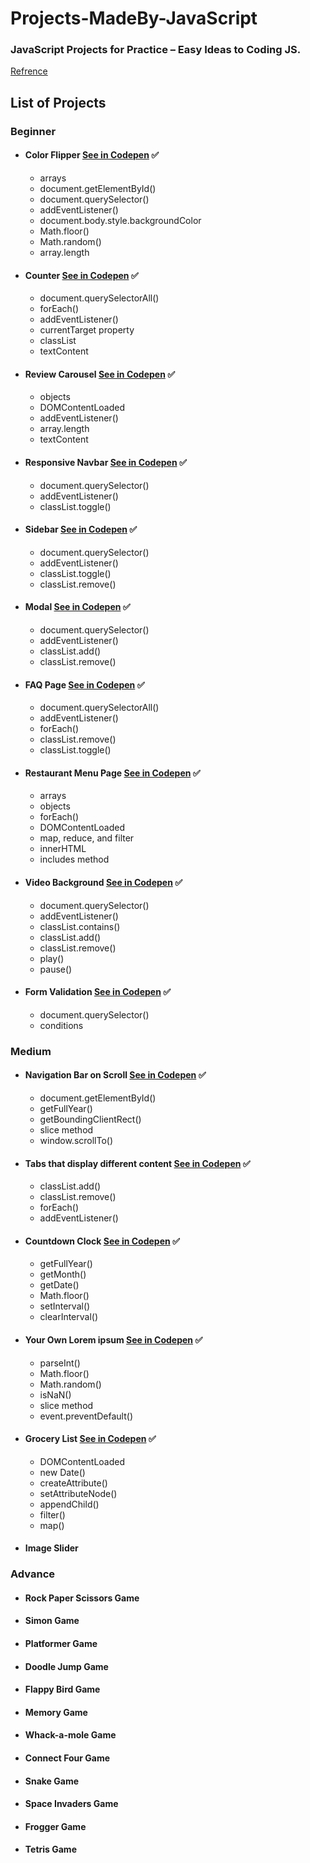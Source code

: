 # Projects-MadeBy-JavaScript
### JavaScript Projects for Practice – Easy Ideas to Coding JS.
[Refrence](https://www.freecodecamp.org/news/javascript-projects-for-beginners)

## List of Projects

### Beginner
- #### Color Flipper [See in Codepen](https://codepen.io/ehsanshahbazii/pen/wvjmLoy) :white_check_mark:
  - arrays
  - document.getElementById()
  - document.querySelector()
  - addEventListener()
  - document.body.style.backgroundColor
  - Math.floor()
  - Math.random()
  - array.length
- #### Counter [See in Codepen](https://codepen.io/ehsanshahbazii/pen/MWGGogq) :white_check_mark:
  - document.querySelectorAll()
  - forEach()
  - addEventListener()
  - currentTarget property
  - classList
  - textContent
- #### Review Carousel [See in Codepen](https://codepen.io/ehsanshahbazii/pen/bGMKEGx) :white_check_mark:
  - objects
  - DOMContentLoaded
  - addEventListener()
  - array.length
  - textContent
- #### Responsive Navbar [See in Codepen](https://codepen.io/ehsanshahbazii/pen/dyeKYBN) :white_check_mark:
  - document.querySelector()
  - addEventListener()
  - classList.toggle()
- #### Sidebar [See in Codepen](https://codepen.io/ehsanshahbazii/pen/wvjXoaw) :white_check_mark:
  - document.querySelector()
  - addEventListener()
  - classList.toggle()
  - classList.remove()
- #### Modal [See in Codepen](https://codepen.io/ehsanshahbazii/pen/WNJyomj) :white_check_mark:
  - document.querySelector()
  - addEventListener()
  - classList.add()
  - classList.remove()
- #### FAQ Page [See in Codepen](https://codepen.io/ehsanshahbazii/pen/Poeaeey) :white_check_mark:
  - document.querySelectorAll()
  - addEventListener()
  - forEach()
  - classList.remove()
  - classList.toggle()
- #### Restaurant Menu Page [See in Codepen](https://codepen.io/ehsanshahbazii/pen/JjvBGKX) :white_check_mark:
  - arrays
  - objects
  - forEach()
  - DOMContentLoaded
  - map, reduce, and filter
  - innerHTML
  - includes method
- #### Video Background [See in Codepen](https://codepen.io/ehsanshahbazii/pen/YzLjXBb) :white_check_mark:
  - document.querySelector()
  - addEventListener()
  - classList.contains()
  - classList.add()
  - classList.remove()
  - play()
  - pause()
- #### Form Validation [See in Codepen](https://codepen.io/ehsanshahbazii/pen/YzLjXBb) :white_check_mark:
  - document.querySelector()
  - conditions
### Medium 
- #### Navigation Bar on Scroll [See in Codepen](https://codepen.io/ehsanshahbazii/pen/wvjYaqN) :white_check_mark:
  - document.getElementById()
  - getFullYear()
  - getBoundingClientRect()
  - slice method
  - window.scrollTo()
- #### Tabs that display different content [See in Codepen](https://codepen.io/ehsanshahbazii/pen/JjvBmBv) :white_check_mark:
  - classList.add()
  - classList.remove()
  - forEach()
  - addEventListener()
- #### Countdown Clock [See in Codepen](https://codepen.io/ehsanshahbazii/pen/rNvZLxp) :white_check_mark:
  - getFullYear()
  - getMonth()
  - getDate()
  - Math.floor()
  - setInterval()
  - clearInterval()
- #### Your Own Lorem ipsum [See in Codepen](https://codepen.io/ehsanshahbazii/pen/jOxvMmv) :white_check_mark:
  - parseInt()
  - Math.floor()
  - Math.random()
  - isNaN()
  - slice method
  - event.preventDefault()
- #### Grocery List [See in Codepen](https://codepen.io/ehsanshahbazii/pen/poVOpKG) :white_check_mark:
  - DOMContentLoaded
  - new Date()
  - createAttribute()
  - setAttributeNode()
  - appendChild()
  - filter()
  - map()
- #### Image Slider
### Advance
- #### Rock Paper Scissors Game
- #### Simon Game
- #### Platformer Game
- #### Doodle Jump Game
- #### Flappy Bird Game
- #### Memory Game
- #### Whack-a-mole Game
- #### Connect Four Game
- #### Snake Game
- #### Space Invaders Game
- #### Frogger Game
- #### Tetris Game
